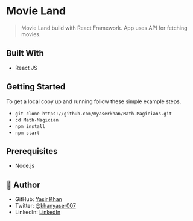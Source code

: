 # Movie Land

> Movie Land build with React Framework. App uses API for fetching movies.

## Built With

- React JS

## Getting Started

To get a local copy up and running follow these simple example steps.

- `git clone https://github.com/myaserkhan/Math-Magicians.git`
- `cd Math-Magician`
- `npm install`
- `npm start`

## Prerequisites

- Node.js

## 👤 Author

- GitHub: [Yasir Khan](https://github.com/githubhandle)
- Twitter: [@khanyaser007](https://twitter.com/twitterhandle)
- LinkedIn: [LinkedIn](https://linkedin.com/in/linkedinhandle)
